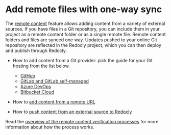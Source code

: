 # Add remote files with one-way sync

The [remote content](./remote-content.md) feature allows adding content from a variety of external sources.
If you have files in a Git repository, you can include them in your project as a remote content folder or as a single remote file.
Remote content folders and files are synced one way.
Updates pushed to your online Git repository are reflected in the Redocly project, which you can then deploy and publish through Redocly.

- How to add content from a Git provider: pick the guide for your Git hosting from the list below.

  - [GitHub](from-github.md)
  - [GitLab and GitLab self-managed](from-gitlab.md)
  - [Azure DevOps](from-azure-devops.md)
  - [Bitbucket Cloud](from-bitbucket-cloud.md)

- How to [add content from a remote URL](url.md)
- How to [push content from an external source to Redocly](./push.md)

Read the [overview of the remote content verification processes](./verify-remote-content.md) for more information about how the process works.
